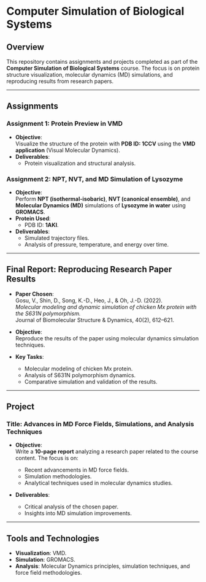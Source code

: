 # Computer Simulation of Biological Systems  

## Overview  
This repository contains assignments and projects completed as part of the **Computer Simulation of Biological Systems** course. The focus is on protein structure visualization, molecular dynamics (MD) simulations, and reproducing results from research papers.  

---

## Assignments  

### **Assignment 1: Protein Preview in VMD**  
- **Objective**:  
  Visualize the structure of the protein with **PDB ID: 1CCV** using the **VMD application** (Visual Molecular Dynamics).  
- **Deliverables**:  
  - Protein visualization and structural analysis.  

### **Assignment 2: NPT, NVT, and MD Simulation of Lysozyme**  
- **Objective**:  
  Perform **NPT (isothermal-isobaric)**, **NVT (canonical ensemble)**, and **Molecular Dynamics (MD)** simulations of **Lysozyme in water** using **GROMACS**.  
- **Protein Used**:  
  - PDB ID: **1AKI**.  
- **Deliverables**:  
  - Simulated trajectory files.  
  - Analysis of pressure, temperature, and energy over time.  

---

## Final Report: Reproducing Research Paper Results  

- **Paper Chosen**:  
  Gosu, V., Shin, D., Song, K.-D., Heo, J., & Oh, J.-D. (2022).  
  _Molecular modeling and dynamic simulation of chicken Mx protein with the S631N polymorphism._  
  Journal of Biomolecular Structure & Dynamics, 40(2), 612–621.  

- **Objective**:  
  Reproduce the results of the paper using molecular dynamics simulation techniques.  

- **Key Tasks**:  
  - Molecular modeling of chicken Mx protein.  
  - Analysis of S631N polymorphism dynamics.  
  - Comparative simulation and validation of the results.  

---

## Project  

### **Title**: Advances in MD Force Fields, Simulations, and Analysis Techniques  

- **Objective**:  
  Write a **10-page report** analyzing a research paper related to the course content. The focus is on:  
  - Recent advancements in MD force fields.  
  - Simulation methodologies.  
  - Analytical techniques used in molecular dynamics studies.  

- **Deliverables**:  
  - Critical analysis of the chosen paper.  
  - Insights into MD simulation improvements.  

---

## Tools and Technologies  
- **Visualization**: VMD.  
- **Simulation**: GROMACS.  
- **Analysis**: Molecular Dynamics principles, simulation techniques, and force field methodologies.  



